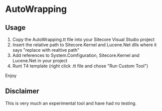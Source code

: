 AutoWrapping
============

Usage
-----

1. Copy the AutoWrapping.tt file into your Sitecore Visual Studio project
2. Insert the relative path to Sitecore.Kernel and Lucene.Net dlls where it says "replace with realtive path"
3. Add references to System.Comfiguration, Sitecore.Kernel and Lucene.Net in your project
4. Runt T4 template (right click .tt file and chose "Run Custom Tool")
 
Enjoy

Disclaimer
----------

This is very much an experimental tool and have had no testing.

